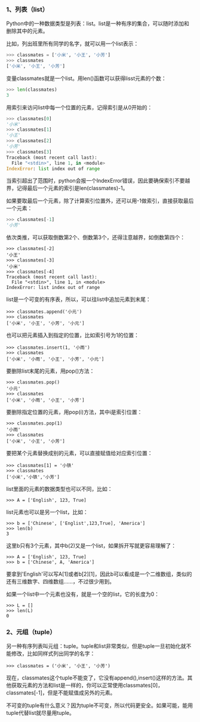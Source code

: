 ### 1、列表（list）

Python中的一种数据类型是列表：list。list是一种有序的集合，可以随时添加和删除其中的元素。

比如，列出班里所有同学的名字，就可以用一个list表示：

```py
>>> classmates = ['小米', '小王', '小芳']
>>> classmates
['小米', '小王', '小芳']
```

变量classmates就是一个list。用len\(\)函数可以获得lisst元素的个数：

```py
>>> len(classmates)
3
```

用索引来访问list中每一个位置的元素，记得索引是从0开始的：

```py
>>> classmates[0]
'小米'
>>> classmates[1]
'小王'
>>> classmates[2]
'小芳'
>>> classmates[3]
Traceback (most recent call last):
  File "<stdin>", line 1, in <module>
IndexError: list index out of range
```

当索引超出了范围时，python会报一个IndexError错误，因此要确保索引不要越界，记得最后一个元素的索引是len\(classmates\)-1。

如果要取最后一个元素，除了计算索引位置外，还可以用-1做索引，直接获取最后一个元素：

```py
>>> classmates[-1]
'小芳'
```

依次类推，可以获取倒数第2个、倒数第3个，还得注意越界，如倒数第四个：

```
>>> classmates[-2]
'小王'
>>> classmates[-3]
'小米'
>>> classmates[-4]
Traceback (most recent call last):
  File "<stdin>", line 1, in <module>
IndexError: list index out of range
```

list是一个可变的有序表，所以，可以往list中追加元素到末尾：

```
>>> classmates.append('小元')
>>> classmates
['小米', '小王', '小芳', '小元']
```

也可以把元素插入到指定的位置，比如索引号为1的位置：

```
>>> classmates.insert(1, '小雨')
>>> classmates
['小米', '小雨', '小王', '小芳', '小元']
```

要删除list末尾的元素，用pop\(\)方法：

```
>>> classmates.pop()
'小元'
>>> classmates
['小米', '小雨', '小王', '小芳']
```

要删除指定位置的元素，用pop\(i\)方法，其中i是索引位置：

```
>>> classmates.pop(1)
'小雨'
>>> classmates
['小米', '小王', '小芳']
```

要把某个元素替换成别的元素，可以直接赋值给对应索引位置：

```
>>> classmates[1] = '小铁'
>>> classmates
['小米','小铁','小芳']
```

list里面的元素的数据类型也可以不同，比如：

```
>>> A = ['English', 123, True]
```

list元素也可以是另一个list，比如：

```
>>> b = ['Chinese', ['Englist',123,True], 'America']
>>> len(b)
3
```

这里b只有3个元素，其中b\(2\)又是一个list，如果拆开写就更容易理解了：

```
>>> A = ['English', 123, True]
>>> b = ['Chinese', A, 'America']
```

要拿到'English'可以写A\[1\]或者b\[2\]\[1\]，因此b可以看成是一个二维数组，类似的还有三维数字、四维数组......，不过很少用到。

如果一个list中一个元素也没有，就是一个空的list，它的长度为0：

```
>>> L = []
>>> len(L)
0
```

### 2、元组（tuple）

另一种有序列表叫元组：tuple。tuple和list非常类似，但是tuple一旦初始化就不能修改，比如同样式列出同学的名字：

```
>>> classmates = ('小米', '小王', '小芳')
```

现在，classmates这个tuple不能变了，它没有append\(\),insert\(\)这样的方法。其他获取元素的方法和list是一样的，你可以正常使用classmates\[0\]，classmates\[-1\]，但是不能赋值成另外的元素。

不可变的tuple有什么意义？因为tuple不可变，所以代码更安全。如果可能，能用tuple代替list就尽量用tuple。



